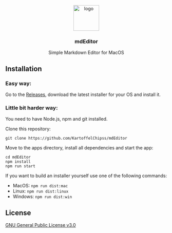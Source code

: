 <p align="center">
  <img height="80px" width="80px" src="https://file.strassburger.dev/mdEdit.png" alt="logo">
  <h3 align="center"><b>mdEditor</b></h3>

  <p align="center" >Simple Markdown Editor for MacOS</p>
</p> 

## Installation

### Easy way:

Go to the [Releases](https://github.com/KartoffelChipss/mdEditor/releases), download the latest installer for your OS and install it.

### Little bit harder way:

You need to have Node.js, npm and git installed.

Clone this repository:
```
git clone https://github.com/KartoffelChipss/mdEditor
```

Move to the apps directory, install all dependencies and start the app:

```
cd mdEditor
npm install
npm run start
```

If you want to build an installer yourself use one of the following commands:

- MacOS: `npm run dist:mac`
- Linux: `npm run dist:linux`
- Windows: `npm run dist:win`

## License

[GNU General Public License v3.0](https://github.com/KartoffelChipss/rp-manager-discord/blob/main/LICENSE)
